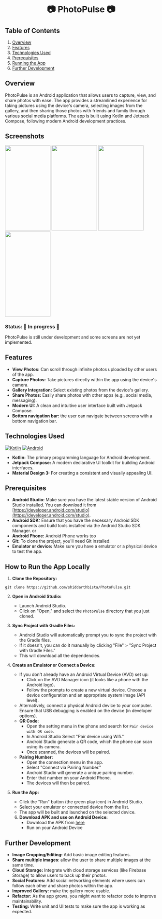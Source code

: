 # <h1 align="center"> :camera: PhotoPulse :camera: </h1>

## Table of Contents

1.  [Overview](#overview)
2.  [Features](#features)
3.  [Technologies Used](#technologies-used)
4.  [Prerequisites](#prerequisites)
4.  [Running the App](#how-to-run-the-app-locally)
5. [Further Development](#further-development)


## Overview

PhotoPulse is an Android application that allows users to capture, view, and share photos with ease. The app provides a streamlined experience for taking pictures using the device's camera, selecting images from the gallery, and then sharing those photos with friends and family through various social media platforms. The app is built using Kotlin and Jetpack Compose, following modern Android development practices.

## Screenshots
<img src="https://github.com/user-attachments/assets/403ec4c4-3e35-4b10-a897-37cc3cbacd31" width="150" height="280">
<img src="https://github.com/user-attachments/assets/ec179c85-742b-4066-b522-33bc32fc6ca0" width="150" height="280">
<img src="https://github.com/user-attachments/assets/9b81ec11-c4c9-47ab-ad0c-8d695ec23757" width="150" height="280">
<img src="https://github.com/user-attachments/assets/1bb89861-9858-482d-aa6e-9c0124c49872" width="150" height="280">

### Status: 🚧 In progress 🚧

PhotoPulse is still under development and some screens are not yet implemented.

## Features
*   **View Photos:** Can scroll through infinite photos uploaded by other users of the app.
*   **Capture Photos:** Take pictures directly within the app using the device's camera.
*   **Gallery Integration:** Select existing photos from the device's gallery.
*   **Share Photos:** Easily share photos with other apps (e.g., social media, messaging).
*   **Modern UI:** A clean and intuitive user interface built with Jetpack Compose.
*   **Bottom navigation bar:** the user can navigate between screens with a bottom navigation bar.

## Technologies Used
[![Kotlin](https://img.shields.io/badge/Kotlin-%237F52FF.svg?logo=kotlin&logoColor=white)](#)
[![Android](https://img.shields.io/badge/Android-3DDC84?logo=android&logoColor=white)](#)

*   **Kotlin:** The primary programming language for Android development.
*   **Jetpack Compose:** A modern declarative UI toolkit for building Android interfaces.
*   **Material Design 3:** For creating a consistent and visually appealing UI.

## Prerequisites

*   **Android Studio:** Make sure you have the latest stable version of Android Studio installed. You can download it from [https://developer.android.com/studio](https://developer.android.com/studio).
*   **Android SDK:** Ensure that you have the necessary Android SDK components and build tools installed via the Android Studio SDK Manager. or
*   **Android Phone:** Android Phone works too
*   **Git:** To clone the project, you'll need Git installed.
*   **Emulator or device:** Make sure you have a emulator or a physical device to test the app.

## How to Run the App Locally

1.  **Clone the Repository:**
```
git clone https://github.com/shiddarthbista/PhotoPulse.git
```

2.  **Open in Android Studio:**

    *   Launch Android Studio.
    *   Click on "Open," and select the `PhotoPulse` directory that you just cloned.

3.  **Sync Project with Gradle Files:**

    *   Android Studio will automatically prompt you to sync the project with the Gradle files.
    *   If it doesn't, you can do it manually by clicking "File" > "Sync Project with Gradle Files."
    * This will download all the dependencies.

4.  **Create an Emulator or Connect a Device:**

    *   If you don't already have an Android Virtual Device (AVD) set up:
        *   Click on the AVD Manager icon (it looks like a phone with the Android logo).
        *   Follow the prompts to create a new virtual device. Choose a device configuration and an appropriate system image (API level).
    *   Alternatively, connect a physical Android device to your computer. Ensure that USB debugging is enabled on the device (in developer options).
    *   **QR Code:**
        *   Open the setting menu in the phone and search for `Pair device with QR code`.
        *   In Android Studio Select "Pair device using Wifi."
        *   Android Studio generate a QR code, which the phone can scan using its camera.
        *   Once scanned, the devices will be paired.
    *   **Pairing Number:**
        *   Open the connection menu in the app.
        *   Select "Connect via Pairing Number."
        *   Android Studio will generate a unique pairing number.
        *   Enter that number on your Android Phone.
        *   The devices will then be paired.

5.  **Run the App:**

    *   Click the "Run" button (the green play icon) in Android Studio.
    *   Select your emulator or connected device from the list.
    *   The app will be built and launched on the selected device.
  
    6. **Download APK and use on Android Device:**
         * Download the APK from [here](https://github.com/shiddarthbista/PhotoPulse/tree/master/app/src/main/java/bista/shiddarth/photopulse/apk)
         * Run on your Android Device

## Further Development

*   **Image Cropping/Editing:** Add basic image editing features.
* **Share multiple images**: allow the user to share multiple images at the same time.
*   **Cloud Storage:** Integrate with cloud storage services (like Firebase Storage) to allow users to back up their photos.
*   **Social Features:** Add social networking elements where users can follow each other and share photos within the app.
* **Improved Gallery:** make the gallery more usable.
*   **Refactor:** As the app grows, you might want to refactor code to improve maintainability.
*   **Testing:** Write unit and UI tests to make sure the app is working as expected.
